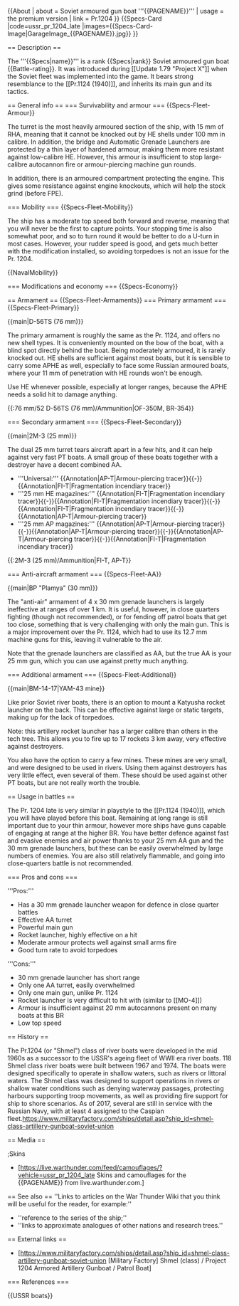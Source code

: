 {{About
| about = Soviet armoured gun boat '''{{PAGENAME}}'''
| usage = the premium version
| link = Pr.1204
}}
{{Specs-Card
|code=ussr_pr_1204_late
|images={{Specs-Card-Image|GarageImage_{{PAGENAME}}.jpg}}
}}

== Description ==
<!-- ''In the first part of the description, cover the history of the ship's creation and military application. In the second part, tell the reader about using this ship in the game. Add a screenshot: if a beginner player has a hard time remembering vehicles by name, a picture will help them identify the ship in question.'' -->
The '''{{Specs|name}}''' is a rank {{Specs|rank}} Soviet armoured gun boat {{Battle-rating}}. It was introduced during [[Update 1.79 "Project X"]] when the Soviet fleet was implemented into the game. It bears strong resemblance to the [[Pr.1124 (1940)]], and inherits its main gun and its tactics.

== General info ==
=== Survivability and armour ===
{{Specs-Fleet-Armour}}
<!-- ''Talk about the vehicle's armour. Note the most well-defended and most vulnerable zones, e.g. the ammo magazine. Evaluate the composition of components and assemblies responsible for movement and manoeuvrability. Evaluate the survivability of the primary and secondary armaments separately. Don't forget to mention the size of the crew, which plays an important role in fleet mechanics. Save tips on preserving survivability for the "Usage in battles" section. If necessary, use a graphical template to show the most well-protected or most vulnerable points in the armour.'' -->
The turret is the most heavily armoured section of the ship, with 15 mm of RHA, meaning that it cannot be knocked out by HE shells under 100 mm in calibre. In addition, the bridge and Automatic Grenade Launchers are protected by a thin layer of hardened armour, making them more resistant against low-calibre HE. However, this armour is insufficient to stop large-calibre autocannon fire or armour-piercing machine gun rounds.

In addition, there is an armoured compartment protecting the engine. This gives some resistance against engine knockouts, which will help the stock grind (before FPE).

=== Mobility ===
{{Specs-Fleet-Mobility}}
<!-- ''Write about the ship's mobility. Evaluate its power and manoeuvrability, rudder rerouting speed, stopping speed at full tilt, with its maximum forward and reverse speed.'' -->

The ship has a moderate top speed both forward and reverse, meaning that you will never be the first to capture points. Your stopping time is also somewhat poor, and so to turn round it would be better to do a U-turn in most cases. However, your rudder speed is good, and gets much better with the modification installed, so avoiding torpedoes is not an issue for the Pr. 1204.

{{NavalMobility}}

=== Modifications and economy ===
{{Specs-Economy}}

== Armament ==
{{Specs-Fleet-Armaments}}
=== Primary armament ===
{{Specs-Fleet-Primary}}
<!-- ''Provide information about the characteristics of the primary armament. Evaluate their efficacy in battle based on their reload speed, ballistics and the capacity of their shells. Add a link to the main article about the weapon: <code><nowiki>{{main|Weapon name (calibre)}}</nowiki></code>. Broadly describe the ammunition available for the primary armament, and provide recommendations on how to use it and which ammunition to choose.'' -->
{{main|D-56TS (76 mm)}}

The primary armament is roughly the same as the Pr. 1124, and offers no new shell types. It is conveniently mounted on the bow of the boat, with a blind spot directly behind the boat. Being moderately armoured, it is rarely knocked out. HE shells are sufficient against most boats, but it is sensible to carry some APHE as well, especially to face some Russian armoured boats, where your 11 mm of penetration with HE rounds won't be enough.

Use HE whenever possible, especially at longer ranges, because the APHE needs a solid hit to damage anything.

{{:76 mm/52 D-56TS (76 mm)/Ammunition|OF-350M, BR-354}}

=== Secondary armament ===
{{Specs-Fleet-Secondary}}
<!-- ''Some ships are fitted with weapons of various calibres. Secondary armaments are defined as weapons chosen with the control <code>Select secondary weapon</code>. Evaluate the secondary armaments and give advice on how to use them. Describe the ammunition available for the secondary armament. Provide recommendations on how to use them and which ammunition to choose. Remember that any anti-air armament, even heavy calibre weapons, belong in the next section. If there is no secondary armament, remove this section.'' -->
{{main|2M-3 (25 mm)}}

The dual 25 mm turret tears aircraft apart in a few hits, and it can help against very fast PT boats. A small group of these boats together with a destroyer have a decent combined AA.

* '''Universal:''' {{Annotation|AP-T|Armour-piercing tracer}}{{-}}{{Annotation|FI-T|Fragmentation incendiary tracer}}
* '''25 mm HE magazines:''' {{Annotation|FI-T|Fragmentation incendiary tracer}}{{-}}{{Annotation|FI-T|Fragmentation incendiary tracer}}{{-}}{{Annotation|FI-T|Fragmentation incendiary tracer}}{{-}}{{Annotation|AP-T|Armour-piercing tracer}}
* '''25 mm AP magazines:''' {{Annotation|AP-T|Armour-piercing tracer}}{{-}}{{Annotation|AP-T|Armour-piercing tracer}}{{-}}{{Annotation|AP-T|Armour-piercing tracer}}{{-}}{{Annotation|FI-T|Fragmentation incendiary tracer}}

{{:2M-3 (25 mm)/Ammunition|FI-T, AP-T}}

=== Anti-aircraft armament ===
{{Specs-Fleet-AA}}
<!-- ''An important part of the ship's armament responsible for air defence. Anti-aircraft armament is defined by the weapon chosen with the control <code>Select anti-aircraft weapons</code>. Talk about the ship's anti-air cannons and machine guns, the number of guns and their positions, their effective range, and about their overall effectiveness – including against surface targets. If there are no anti-aircraft armaments, remove this section.'' -->
{{main|BP "Plamya" (30 mm)}}

The "anti-air" armament of 4 x 30 mm grenade launchers is largely ineffective at ranges of over 1 km. It is useful, however, in close quarters fighting (though not recommended), or for fending off patrol boats that get too close, something that is very challenging with only the main gun. This is a major improvement over the Pr. 1124, which had to use its 12.7 mm machine guns for this, leaving it vulnerable to the air.

Note that the grenade launchers are classified as AA, but the true AA is your 25 mm gun, which you can use against pretty much anything.

=== Additional armament ===
{{Specs-Fleet-Additional}}
<!-- ''Describe the available additional armaments of the ship: depth charges, mines, torpedoes. Talk about their positions, available ammunition and launch features such as dead zones of torpedoes. If there is no additional armament, remove this section.'' -->
{{main|BM-14-17|YAM-43 mine}}

Like prior Soviet river boats, there is an option to mount a Katyusha rocket launcher on the back. This can be effective against large or static targets, making up for the lack of torpedoes.

Note: this artillery rocket launcher has a larger calibre than others in the tech tree. This allows you to fire up to 17 rockets 3 km away, very effective against destroyers.

You also have the option to carry a few mines. These mines are very small, and were designed to be used in rivers. Using them against destroyers has very little effect, even several of them. These should be used against other PT boats, but are not really worth the trouble.

== Usage in battles ==
<!-- ''Describe the technique of using this ship, the characteristics of her use in a team and tips on strategy. Abstain from writing an entire guide – don't try to provide a single point of view, but give the reader food for thought. Talk about the most dangerous opponents for this vehicle and provide recommendations on fighting them. If necessary, note the specifics of playing with this vehicle in various modes (AB, RB, SB).'' -->
The Pr. 1204 late is very similar in playstyle to the [[Pr.1124 (1940)]], which you will have played before this boat. Remaining at long range is still important due to your thin armour, however more ships have guns capable of engaging at range at the higher BR. You have better defence against fast and evasive enemies and air power thanks to your 25 mm AA gun and the 30 mm grenade launchers, but these can be easily overwhelmed by large numbers of enemies. You are also still relatively flammable, and going into close-quarters battle is not recommended.

=== Pros and cons ===
<!-- ''Summarise and briefly evaluate the vehicle in terms of its characteristics and combat effectiveness. Mark its pros and cons in the bulleted list. Try not to use more than 6 points for each of the characteristics. Avoid using categorical definitions such as "bad", "good" and the like - use substitutions with softer forms such as "inadequate" and "effective".'' -->

'''Pros:'''

* Has a 30 mm grenade launcher weapon for defence in close quarter battles
* Effective AA turret
* Powerful main gun
* Rocket launcher, highly effective on a hit
* Moderate armour protects well against small arms fire
* Good turn rate to avoid torpedoes

'''Cons:'''

* 30 mm grenade launcher has short range
* Only one AA turret, easily overwhelmed
* Only one main gun, unlike Pr. 1124
* Rocket launcher is very difficult to hit with (similar to [[MO-4]])
* Armour is insufficient against 20 mm autocannons present on many boats at this BR
* Low top speed

== History ==
<!-- ''Describe the history of the creation and combat usage of the ship in more detail than in the introduction. If the historical reference turns out to be too long, take it to a separate article, taking a link to the article about the ship and adding a block "/History" (example: <nowiki>https://wiki.warthunder.com/(Ship-name)/History</nowiki>) and add a link to it here using the <code>main</code> template. Be sure to reference text and sources by using <code><nowiki><ref></ref></nowiki></code>, as well as adding them at the end of the article with <code><nowiki><references /></nowiki></code>. This section may also include the ship's dev blog entry (if applicable) and the in-game encyclopedia description (under <code><nowiki>=== In-game description ===</nowiki></code>, also if applicable).'' -->
The Pr.1204 (or "Shmel") class of river boats were developed in the mid 1960s as a successor to the USSR's ageing fleet of WWII era river boats. 118 Shmel class river boats were built between 1967 and 1974. The boats were designed specifically to operate in shallow waters, such as rivers or littoral waters. The Shmel class was designed to support operations in rivers or shallow water conditions such as denying waterway passages, protecting harbours supporting troop movements, as well as providing fire support for ship to shore scenarios. As of 2017, several are still in service with the Russian Navy, with at least 4 assigned to the Caspian fleet.<ref>https://www.militaryfactory.com/ships/detail.asp?ship_id=shmel-class-artillery-gunboat-soviet-union</ref>

== Media ==
<!-- ''Excellent additions to the article would be video guides, screenshots from the game, and photos.'' -->

;Skins

* [https://live.warthunder.com/feed/camouflages/?vehicle=ussr_pr_1204_late Skins and camouflages for the {{PAGENAME}} from live.warthunder.com.]

== See also ==
''Links to articles on the War Thunder Wiki that you think will be useful for the reader, for example:''

* ''reference to the series of the ship;''
* ''links to approximate analogues of other nations and research trees.''

== External links ==
<!-- ''Paste links to sources and external resources, such as:''
* ''topic on the official game forum;''
* ''other literature.'' -->

* [https://www.militaryfactory.com/ships/detail.asp?ship_id=shmel-class-artillery-gunboat-soviet-union <nowiki>[Military Factory]</nowiki> Shmel (class) / Project 1204 Armored Artillery Gunboat / Patrol Boat]

=== References ===
<references />

{{USSR boats}}